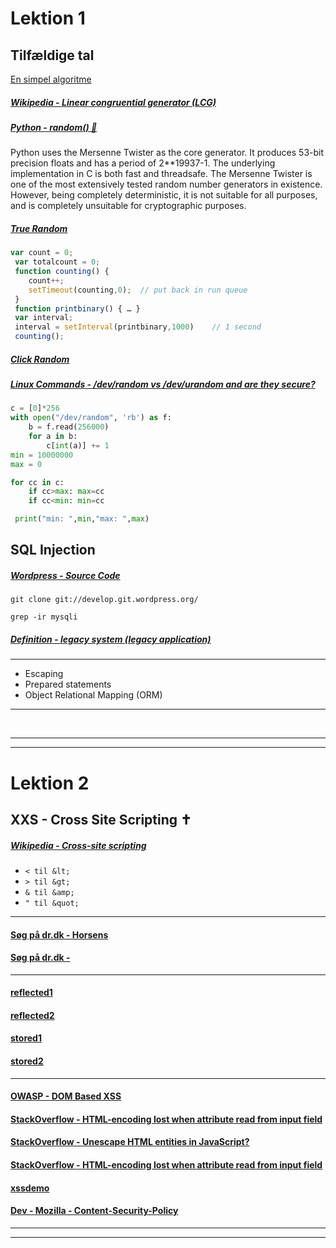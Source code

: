# Lektion 1

## Tilfældige tal

[En simpel algoritme](http://gugl.dk/rand1.html)


##### [Wikipedia - Linear congruential generator (LCG)](https://en.wikipedia.org/wiki/Linear_congruential_generator)


##### [Python - random() 🐍](https://docs.python.org/3/library/random.html)

Python uses the Mersenne Twister as the core generator. It produces 53-bit 
precision floats and has a period of 2**19937-1. The underlying implementation in 
C is both fast and threadsafe. The Mersenne Twister is one of the most extensively 
tested random number generators in existence. However, being completely 
deterministic, it is not suitable for all purposes, and is completely unsuitable for 
cryptographic purposes.


##### [True Random](http://gugl.dk/truerandom.html)
```javascript
var count = 0;
 var totalcount = 0;
 function counting() {
    count++;
    setTimeout(counting,0);  // put back in run queue
 }
 function printbinary() { … }
 var interval;
 interval = setInterval(printbinary,1000)    // 1 second
 counting();
```


##### [Click Random](http://gugl.dk/click.html)


##### [Linux Commands - /dev/random vs /dev/urandom and are they secure?](https://linuxhint.com/dev_random_vs_dev_urandom/)

```python
c = [0]*256
with open("/dev/random", 'rb') as f:
    b = f.read(256000)
    for a in b:
        c[int(a)] += 1
min = 10000000
max = 0

for cc in c:
    if cc>max: max=cc
    if cc<min: min=cc

 print("min: ",min,"max: ",max)
```



## SQL Injection



##### [Wordpress - Source Code](https://wordpress.org/download/source/)

`git clone git://develop.git.wordpress.org/`

`grep -ir mysqli`


##### [Definition - legacy system (legacy application)](https://www.techtarget.com/searchitoperations/definition/legacy-application)

---
- Escaping
- Prepared statements
- Object Relational Mapping (ORM)
---


<br>

---
---

# Lektion 2

## XXS - Cross Site Scripting ✝️

##### [Wikipedia - Cross-site scripting](https://en.wikipedia.org/wiki/Cross-site_scripting)

- `< til &lt;`
- `> til &gt;`
- `& til &amp;`
- `" til &quot;`

---

#### [Søg på dr.dk - Horsens](https://www.dr.dk/soeg?query=horsens)


#### [Søg på dr.dk - <script>alert(7);</script>](https://www.dr.dk/soeg?query=%3Cscript%3Ealert(7);%3C/script%3E)

---

#### [reflected1](http://gugl.dk/xss/reflected1/)
#### [reflected2](http://gugl.dk/xss/reflected2/)


#### [stored1](http://gugl.dk/xss/stored1/)
#### [stored2](http://gugl.dk/xss/stored2/)

---


#### [OWASP - DOM Based XSS](https://owasp.org/www-community/attacks/DOM_Based_XSS)

#### [StackOverflow - HTML-encoding lost when attribute read from input field](https://stackoverflow.com/questions/1219860/html-encoding-lost-when-attribute-read-from-input-field)

#### [StackOverflow - Unescape HTML entities in JavaScript?](https://stackoverflow.com/questions/1912501/unescape-html-entities-in-javascript/34064434#34064434)

#### [StackOverflow - HTML-encoding lost when attribute read from input field](https://stackoverflow.com/questions/1219860/html-encoding-lost-when-attribute-read-from-input-field)

#### [xssdemo](http://gugl.dk/xssdemo/)

#### [Dev - Mozilla - Content-Security-Policy](https://developer.mozilla.org/en-US/docs/Web/HTTP/Headers/Content-Security-Policy)


---
---